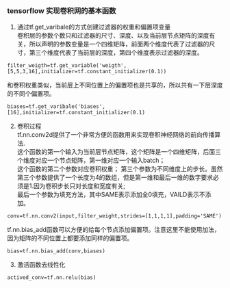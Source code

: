 
### tensorflow 实现卷积网的基本函数
1. 通过tf.get_varibale的方式创建过滤器的权重和偏置项变量  
卷积层的参数个数只和过滤器的尺寸、深度、以及当前层节点矩阵的深度有关，所以声明的参数变量是一个四维矩阵，前面两个维度代表了过滤器的尺寸，第三个维度代表了当前层的深度，第四个维度表示过滤器的深度。
```
filter_weigth=tf.get_variable('weigth',[5,5,3,16],initializer=tf.constant_initializer(0.1))
```
  和卷积权重类似，当前层上不同位置上的偏置项也是共享的，所以共有一下层深度的不同个偏置项。

```
biases=tf.get_varibale('biases',[16],initializer=tf.constant_initializer(0.1)
```
2. 卷积过程  
tf.nn.conv2d提供了一个非常方便的函数用来实现卷积神经网络的前向传播算法.  
这个函数的第一个输入为当前层节点矩阵，这个矩阵是一个四维矩阵，后面三个维度对应一个节点矩阵，第一维对应一个输入batch；  
这个函数的第二个参数对应卷积权重；
第三个参数为不同维度上的步长。虽然第三个参数提供了一个长度为4的数组，但是第一维和最后一维的数字要求必须是1.因为卷积步长只对长度和宽度有关;  
最后一个参数为填充方法，其中SAME表示添加全0填充，VAILD表示不添加。
```
conv=tf.nn.conv2(input,filter_weight,strides=[1,1,1,1],padding='SAME')
```
  tf.nn.bias_add函数可以方便的给每个节点添加偏置项。注意这里不能使用加法，因为矩阵的不同位置上都要添加同样的偏置项。
```
bias=tf.nn.bias_add(conv,biases)
```
3. 激活函数去线性化
```
actived_conv=tf.nn.relu(bias)
```
